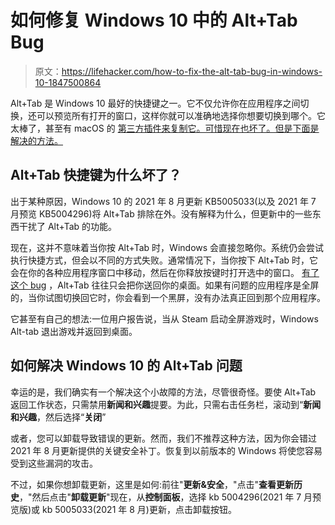 # 如何修复 Windows 10 中的 Alt+Tab Bug

> 原文：<https://lifehacker.com/how-to-fix-the-alt-tab-bug-in-windows-10-1847500864>

Alt+Tab 是 Windows 10 最好的快捷键之一。它不仅允许你在应用程序之间切换，还可以预览所有打开的窗口，这样你就可以准确地选择你想要切换到哪个。它太棒了，甚至有 macOS 的 [第三方插件来复制它。可惜现在也坏了。但是下面是解决的方法。](https://alt-tab-macos.netlify.app/) 



## Alt+Tab 快捷键为什么坏了？

出于某种原因，Windows 10 的 2021 年 8 月更新 KB5005033(以及 2021 年 7 月预览 KB5004296)将 Alt+Tab 排除在外。没有解释为什么，但更新中的一些东西干扰了 Alt+Tab 的功能。

现在，这并不意味着当你按 Alt+Tab 时，Windows 会直接忽略你。系统仍会尝试执行快捷方式，但会以不同的方式失败。通常情况下，当你按下 Alt+Tab 时，它会在你的各种应用程序窗口中移动，然后在你释放按键时打开选中的窗口。 [有了这个 bug](https://www.windowslatest.com/2021/08/17/windows-10-kb5005033-is-causing-new-issues-for-some-users/) ，Alt+Tab 往往只会把你送回你的桌面。如果有问题的应用程序是全屏的，当你试图切换回它时，你会看到一个黑屏，没有办法真正回到那个应用程序。

它甚至有自己的想法:一位用户报告说，当从 Steam 启动全屏游戏时，Windows Alt-tab 退出游戏并返回到桌面。

## 如何解决 Windows 10 的 Alt+Tab 问题

幸运的是，我们确实有一个解决这个小故障的方法，尽管很奇怪。要使 Alt+Tab 返回工作状态，只需禁用**新闻和兴趣**提要。为此，只需右击任务栏，滚动到“**新闻和兴趣**，然后选择“**关闭**”

或者，您可以卸载导致错误的更新。然而，我们不推荐这种方法，因为你会错过 2021 年 8 月更新提供的关键安全补丁。恢复到以前版本的 Windows 将使您容易受到这些漏洞的攻击。

不过，如果你想卸载更新，这里是如何:前往"**更新&安全**，"点击"**查看更新历史**，"然后点击"**卸载更新**"现在，从**控制面板**，选择 kb 5004296(2021 年 7 月预览版)或 kb 5005033(2021 年 8 月)更新，点击卸载按钮。